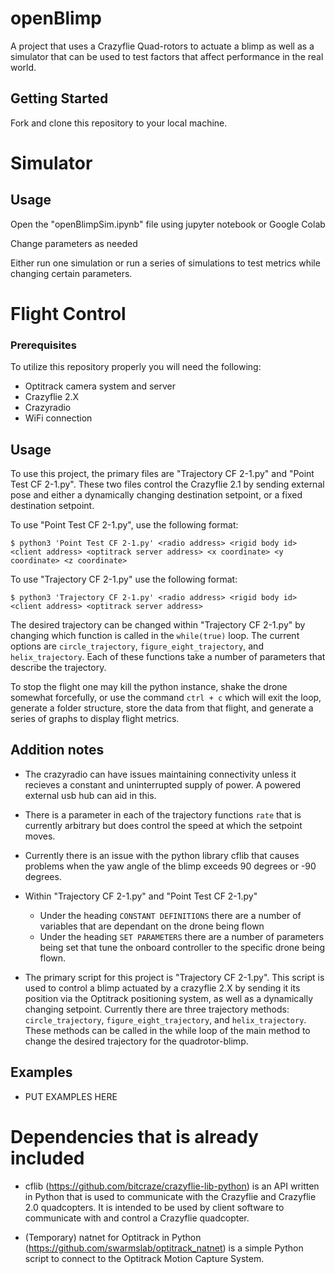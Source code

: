 # openBlimp
A project that uses a Crazyflie Quad-rotors to actuate a blimp as well as a simulator that can be used to test factors that affect performance in the real world. 

## Getting Started
Fork and clone this repository to your local machine. 

# Simulator

## Usage

Open the "openBlimpSim.ipynb" file using jupyter notebook or Google Colab

Change parameters as needed

Either run one simulation or run a series of simulations to test metrics while changing certain parameters.

# Flight Control

### Prerequisites

To utilize this repository properly you will need the following:
- Optitrack camera system and server
- Crazyflie 2.X
- Crazyradio
- WiFi connection

## Usage
To use this project, the primary files are "Trajectory CF 2-1.py" and "Point Test CF 2-1.py". These two files control the Crazyflie 2.1 by sending external pose and either a dynamically changing destination setpoint, or a fixed destination setpoint.

To use "Point Test CF 2-1.py", use the following format:
```
$ python3 'Point Test CF 2-1.py' <radio address> <rigid body id> <client address> <optitrack server address> <x coordinate> <y coordinate> <z coordinate>
```
To use "Trajectory CF 2-1.py" use the following format:
```
$ python3 'Trajectory CF 2-1.py' <radio address> <rigid body id> <client address> <optitrack server address>
```
The desired trajectory can be changed within "Trajectory CF 2-1.py" by changing which function is called in the `while(true)` loop. The current options are `circle_trajectory`, `figure_eight_trajectory`, and `helix_trajectory`. Each of these functions take a number of parameters that describe the trajectory.

To stop the flight one may kill the python instance, shake the drone somewhat forcefully, or use the command `ctrl + c` which will exit the loop, generate a folder structure, store the data from that flight, and generate a series of graphs to display flight metrics.

## Addition notes
- The crazyradio can have issues maintaining connectivity unless it recieves a constant and uninterrupted supply of power. A powered external usb hub can aid in this.
- There is a parameter in each of the trajectory functions `rate` that is currently arbitrary but does control the speed at which the setpoint moves.
- Currently there is an issue with the python library cflib that causes problems when the yaw angle of the blimp exceeds 90 degrees or -90 degrees.
- Within "Trajectory CF 2-1.py" and "Point Test CF 2-1.py"
    - Under the heading `CONSTANT DEFINITIONS` there are a number of variables that are dependant on the drone being flown
    - Under the heading `SET PARAMETERS` there are a number of parameters being set that tune the onboard controller to the specific drone being flown.



- The primary script for this project is "Trajectory CF 2-1.py". This script is used to control a blimp actuated by a crazyflie 2.X by sending it its position via the Optitrack positioning system, as well as a dynamically changing setpoint. Currently there are three trajectory methods: `circle_trajectory`, `figure_eight_trajectory`, and `helix_trajectory`. These methods can be called in the while loop of the main method to change the desired trajectory for the quadrotor-blimp.


## Examples
- PUT EXAMPLES HERE

# Dependencies that is already included
- cflib (https://github.com/bitcraze/crazyflie-lib-python) is an API written in Python that is used to communicate with the Crazyflie
and Crazyflie 2.0 quadcopters. It is intended to be used by client software to
communicate with and control a Crazyflie quadcopter. 

- (Temporary) natnet for Optitrack in Python (https://github.com/swarmslab/optitrack_natnet) is a simple Python script to connect to the Optitrack Motion Capture System.
